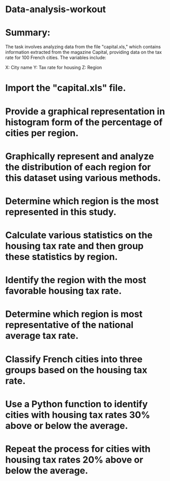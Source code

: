 # Data-analysis-workout
# Summary:
The task involves analyzing data from the file "capital.xls," which contains information extracted from the magazine Capital, providing data on the tax rate for 100 French cities. The variables include:

X: City name
Y: Tax rate for housing
Z: Region

# Import the "capital.xls" file.
# Provide a graphical representation in histogram form of the percentage of cities per region.
# Graphically represent and analyze the distribution of each region for this dataset using various methods.
# Determine which region is the most represented in this study.
# Calculate various statistics on the housing tax rate and then group these statistics by region.
# Identify the region with the most favorable housing tax rate.
# Determine which region is most representative of the national average tax rate.
# Classify French cities into three groups based on the housing tax rate.
# Use a Python function to identify cities with housing tax rates 30% above or below the average.
# Repeat the process for cities with housing tax rates 20% above or below the average.
